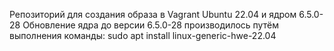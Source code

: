 Репозиторий для создания образа в Vagrant Ubuntu 22.04 и ядром 6.5.0-28
Обновление ядра до версии 6.5.0-28 производилось путём выполнения команды:
sudo apt install linux-generic-hwe-22.04
